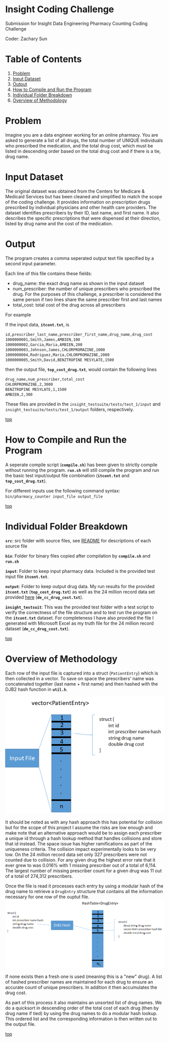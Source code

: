 # Insight Coding Challenge
Submission for Insight Data Engineering Pharmacy Counting Coding Challenge

Coder: Zachary Sun

# Table of Contents
1. [Problem](README.md#problem)
2. [Input Dataset](README.md#input-dataset)
3. [Output](README.md#output)
4. [How to Compile and Run the Program](README.md#how-to-compile-and-run-the-program)
5. [Individual Folder Breakdown](README.md#individual-folder-breakdown)
6. [Overview of Methodology](README.md#overview-of-methodology)


# Problem

Imagine you are a data engineer working for an online pharmacy. You are asked to generate a list of all drugs, the total number of UNIQUE individuals who prescribed the medication, and the total drug cost, which must be listed in descending order based on the total drug cost and if there is a tie, drug name. 

# Input Dataset

The original dataset was obtained from the Centers for Medicare & Medicaid Services but has been cleaned and simplified to match the scope of the coding challenge. It provides information on prescription drugs prescribed by individual physicians and other health care providers. The dataset identifies prescribers by their ID, last name, and first name.  It also describes the specific prescriptions that were dispensed at their direction, listed by drug name and the cost of the medication. 

# Output 

The program creates a comma seperated output text file specified by a second input parameter.

Each line of this file contains these fields:
* drug_name: the exact drug name as shown in the input dataset
* num_prescriber: the number of unique prescribers who prescribed the drug. For the purposes of this challenge, a prescriber is considered the same person if two lines share the same prescriber first and last names
* total_cost: total cost of the drug across all prescribers

For example

If the input data, **`itcont.txt`**, is
```
id,prescriber_last_name,prescriber_first_name,drug_name,drug_cost
1000000001,Smith,James,AMBIEN,100
1000000002,Garcia,Maria,AMBIEN,200
1000000003,Johnson,James,CHLORPROMAZINE,1000
1000000004,Rodriguez,Maria,CHLORPROMAZINE,2000
1000000005,Smith,David,BENZTROPINE MESYLATE,1500
```

then the output file, **`top_cost_drug.txt`**, would contain the following lines
```
drug_name,num_prescriber,total_cost
CHLORPROMAZINE,2,3000
BENZTROPINE MESYLATE,1,1500
AMBIEN,2,300
```

These files are provided in the `insight_testsuite/tests/test_1/input` and `insight_testsuite/tests/test_1/output` folders, respectively.

[top](README.md#insight-coding-challenge)


# How to Compile and Run the Program

A seperate compile script (**`compile.sh`**) has been given to strictly compile without running the program. **`run.sh`** will still compile the program and run the basic test input/output file combination (**`itcont.txt`** and **`top_cost_drug.txt`**).

For different inputs use the following command syntax:
`bin/pharmacy_counter input_file output_file`

[top](README.md#insight-coding-challenge)


# Individual Folder Breakdown
**`src`**: src folder with source files, see [README](src/README.md) for descriptions of each source file

**`bin`**: Folder for binary files copied after compilation by **`compile.sh`** and **`run.sh`**

**`input`**: Folder to keep input pharmacy data. Included is the provided test input file **`itcont.txt`**.

**`output`**: Folder to keep output drug data. My run results for the provided **`itcont.txt`** (**`top_cost_drug.txt`**) as well as the 24 million record data set provided <a href="https://drive.google.com/file/d/1fxtTLR_Z5fTO-Y91BnKOQd6J0VC9gPO3/view?usp=sharing">here</a> (**`de_cc_drug_cost.txt`**).

**`insight_testsuit`**: This was the provided test folder with a test script to verify the correctness of the file structure and to test run the program on the **`itcont.txt`** dataset. For completeness I have also provided the file I generated with Microsoft Excel as my truth file for the 24 million record dataset (**`de_cc_drug_cost.txt`**).

[top](README.md#insight-coding-challenge)


# Overview of Methodology
Each row of the input file is captured into a struct (`PatientEntry`) which is then collected in a vector. To save on space the prescribers' name was concatenated together (last name + first name) and then hashed with the DJB2 hash function in **`util.h`**.

![Reading Input File](images/fileread.png)

It should be noted as with any hash approach this has potential for collision but for the scope of this project I assume the risks are low enough and make note that an alternative approach would be to assign each prescriber a unique id through a hash lookup method that handles collisions and store that id instead. The space issue has higher ramifications as part of the uniqueness criteria. The collision impact experimentally looks to be very low. On the 24 million record data set only 327 prescribers were not counted due to collision. For any given drug the highest error rate that it ever grew to was 0.016% with 1 missing prescriber out of a total of 6,114. The largest number of missing prescriber count for a given drug was 11 out of a total of 274,312 prescribers.

Once the file is read it processes each entry by using a modular hash of the drug name to retrieve a `DrugEntry` structure that contains all the information necessary for one row of the ouptut file.
![Drug Entry Lookup](images/drug_entry_lookup.png)

If none exists then a fresh one is used (meaning this is a "new" drug). A list of hashed prescriber names are maintained for each drug to ensure an accurate count of unique prescribers. In addition it then accumulates the drug cost.

As part of this process it also maintains an unsorted list of drug names. We do a quicksort in descending order of the total cost of each drug (then by drug name if tied) by using the drug names to do a modular hash lookup. This ordered list and the corresponding information is then written out to the output file.

[top](README.md#insight-coding-challenge)
